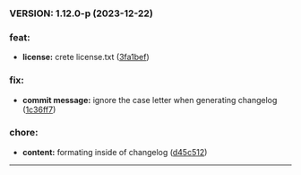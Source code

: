 ### VERSION:  1.12.0-p (2023-12-22)

### feat:
- **license:**  crete license.txt ([3fa1bef](https://github.com/ZOLUXERO/update-this-version/commit/3fa1bef63154e34c24a9acd7e1dbf5da489ed294))
### fix:
- **commit message:**  ignore the case letter when generating changelog ([1c36ff7](https://github.com/ZOLUXERO/update-this-version/commit/1c36ff7bf4ad22226cebf2a00ab760d152b999f5))
### chore:
- **content:**  formating inside of changelog ([d45c512](https://github.com/ZOLUXERO/update-this-version/commit/d45c512cc08453af8b74d4f9e6892401c9613108))

---

